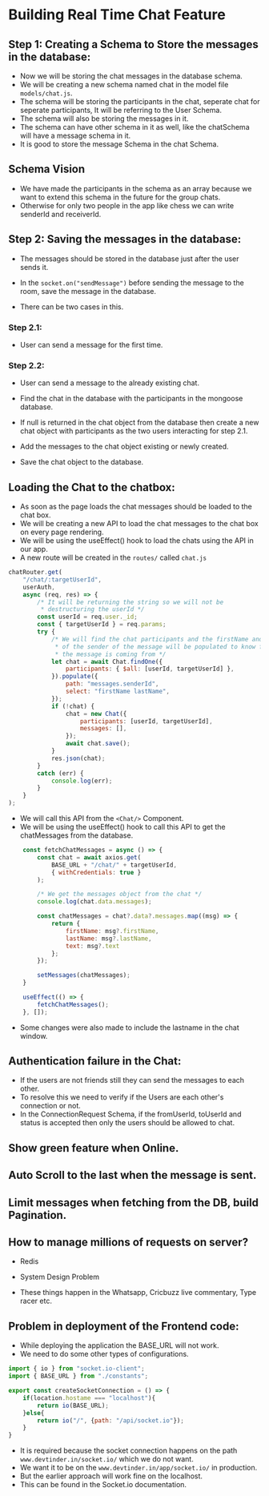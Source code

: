 # Building Real Time Chat Feature

## Step 1: Creating a Schema to Store the messages in the database:
- Now we will be storing the chat messages in the database schema.
- We will be creating a new schema named chat in the model file `models/chat.js`.
- The schema will be storing the participants in the chat, seperate chat for seperate participants, It will be referring to the User Schema.
- The schema will also be storing the messages in it.
- The schema can have other schema in it as well, like the chatSchema will have a message schema in it.
- It is good to store the message Schema in the chat Schema.

## Schema Vision
- We have made the participants in the schema as an array because we want to extend this schema in the future for the group chats.
- Otherwise for only two people in the app like chess we can write senderId and receiverId.

## Step 2: Saving the messages in the database:
- The messages should be stored in the database just after the user sends it.

- In the `socket.on("sendMessage")` before sending the message to the room, save the message in the database.

- There can be two cases in this.

### Step 2.1:
  - User can send a message for the first time.

### Step 2.2:
  - User can send a message to the already existing chat.

- Find the chat in the database with the participants in the mongoose database.
- If null is returned in the chat object from the database then create a new chat object with participants as the two users interacting for step 2.1.
- Add the messages to the chat object existing or newly created.
- Save the chat object to the database.

## Loading the Chat to the chatbox:
- As soon as the page loads the chat messages should be loaded to the chat box.
- We will be creating a new API to load the chat messages to the chat box on every page rendering.
- We will be using the useEffect() hook to load the chats using the API in our app.
- A new route will be created in the `routes/` called `chat.js` 

```js
chatRouter.get(
    "/chat/:targetUserId",
    userAuth,
    async (req, res) => {
        /* It will be returning the string so we will not be 
         * destructuring the userId */
        const userId = req.user._id;
        const { targetUserId } = req.params;
        try {
            /* We will find the chat participants and the firstName and lastName 
             * of the sender of the message will be populated to know from where 
             * the message is coming from */
            let chat = await Chat.findOne({
                participants: { $all: [userId, targetUserId] },
            }).populate({
                path: "messages.senderId",
                select: "firstName lastName",
            });
            if (!chat) {
                chat = new Chat({
                    participants: [userId, targetUserId],
                    messages: [],
                });
                await chat.save();
            }
            res.json(chat);
        }
        catch (err) {
            console.log(err);
        }
    }
);
```

- We will call this API from the `<Chat/>` Component.
- We will be using the useEffect() hook to call this API to get the chatMessages from the database.
```js
    const fetchChatMessages = async () => {
        const chat = await axios.get(
            BASE_URL + "/chat/" + targetUserId,
            { withCredentials: true }
        );

        /* We get the messages object from the chat */
        console.log(chat.data.messages);

        const chatMessages = chat?.data?.messages.map((msg) => {
            return {
                firstName: msg?.firstName,
                lastName: msg?.lastName,
                text: msg?.text
            };
        });

        setMessages(chatMessages);
    }

    useEffect(() => {
        fetchChatMessages();
    }, []);
```

- Some changes were also made to include the lastname in the chat window.

## Authentication failure in the Chat:
- If the users are not friends still they can send the messages to each other.
- To resolve this we need to verify if the Users are each other's connection or not.
- In the ConnectionRequest Schema, if the fromUserId, toUserId and status is accepted then only the users should be allowed to chat.

## Show green feature when Online.

## Auto Scroll to the last when the message is sent.

## Limit messages when fetching from the DB, build Pagination.

## How to manage millions of requests on server?

- Redis
- System Design Problem

- These things happen in the Whatsapp, Cricbuzz live commentary, Type racer etc.

## Problem in deployment of the Frontend code:
- While deploying the application the BASE_URL will not work.
- We need to do some other types of configurations.
```js
import { io } from "socket.io-client";
import { BASE_URL } from "./constants";

export const createSocketConnection = () => {
    if(location.hostame === "localhost"){
        return io(BASE_URL);
    }else{
        return io("/", {path: "/api/socket.io"});
    }
}
```
- It is required because the socket connection happens on the path `www.devtinder.in/socket.io/` which we do not want.
- We want it to be on the `www.devtinder.in/app/socket.io/` in production.
- But the earlier approach will work fine on the localhost.
- This can be found in the Socket.io documentation.
